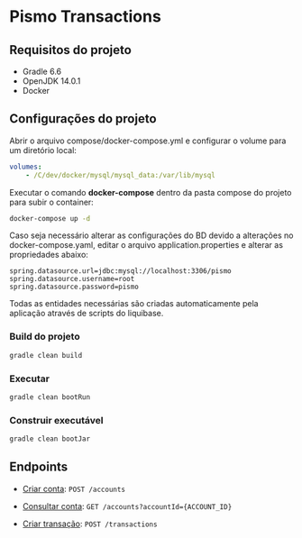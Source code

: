 # Pismo Transactions


## Requisitos do projeto

- Gradle 6.6
- OpenJDK 14.0.1
- Docker

## Configurações do projeto

Abrir o arquivo compose/docker-compose.yml e configurar o volume para um diretório local:

```yaml
volumes:
    - /C/dev/docker/mysql/mysql_data:/var/lib/mysql
```

Executar o comando **docker-compose** dentro da pasta compose do projeto para subir o container:

```bash
docker-compose up -d
```


Caso seja necessário alterar as configurações do BD devido a alterações no docker-compose.yaml, editar o arquivo application.properties e alterar as propriedades abaixo:

```
spring.datasource.url=jdbc:mysql://localhost:3306/pismo
spring.datasource.username=root
spring.datasource.password=pismo
```

Todas as entidades necessárias são criadas automaticamente pela aplicação através de scripts do liquibase.

### Build do projeto

```bash
gradle clean build
```

### Executar

```bash
gradle clean bootRun
```

### Construir executável

```bash
gradle clean bootJar
```



## Endpoints

- [Criar conta](documentation/post-account.md):  `POST /accounts`

- [Consultar conta](documentation/get-account.md):  `GET /accounts?accountId={ACCOUNT_ID}`

- [Criar transação](documentation/post-transactions.md):  `POST /transactions`

  

